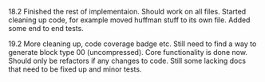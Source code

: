 18.2 Finished the rest of implementaion. Should work on all files. Started cleaning up code, for example moved huffman stuff to its own file. Added some end to end tests.

19.2 More cleaning up, code coverage badge etc. Still need to find a way to generate block type 00 (uncompressed). Core functionality is done now. Should only be refactors if any changes to code. Still some lacking docs that need to be fixed up and minor tests.